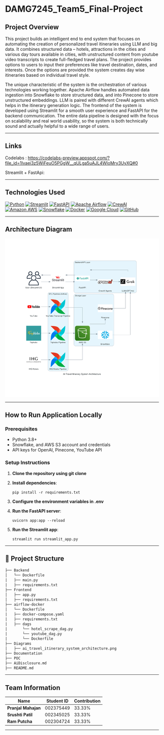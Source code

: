 # DAMG7245_Team5_Final-Project

## Project Overview

This project builds an intelligent end to end system that focuses on automating the creation of personalized travel itineraries using LLM and big data. It combines structured data – hotels, attractions in the cities and various day tours available in cities, with unstructured content from youtube video transcripts to create full-fledged travel plans. The project provides options to users to input their preferences like travel destination, dates, and interests. Once the options are provided the system creates day wise itineraries based on individual travel style.

The unique characteristic of the system is the orchestration of various technologies working together. Apache Airflow handles automated data ingestion into Snowflake to store structured data, and into Pinecone to store unstructured embeddings. LLM is paired with different CrewAI agents which helps in the itinerary generation logic. The frontend of the system is developed using Streamlit for a smooth user experience and FastAPI for the backend communication. The entire data pipeline is designed with the focus on scalability and real world usability, so the system is both technically sound and actually helpful to a wide range of users.

---

## Links 
Codelabs : https://codelabs-preview.appspot.com/?file_id=1Ivaei3z5WiFeuO5PGgW__qULga5uAJL4WloMry3UyXQ#0

Streamlit + FastApi: 



---

## Technologies Used

[![Python](https://img.shields.io/badge/Python-FFD43B?style=for-the-badge&logo=python&logoColor=blue)](https://www.python.org/)
[![Streamlit](https://img.shields.io/badge/Streamlit-FF4B4B?style=for-the-badge&logo=Streamlit&logoColor=white)](https://streamlit.io/)
[![FastAPI](https://img.shields.io/badge/fastapi-109989?style=for-the-badge&logo=FASTAPI&logoColor=white)](https://fastapi.tiangolo.com/)
[![Apache Airflow](https://img.shields.io/badge/Airflow-017CEE?style=for-the-badge&logo=Apache%20Airflow&logoColor=white)](https://airflow.apache.org/)
[![CrewAI](https://img.shields.io/badge/CrewAI-000000?style=for-the-badge&logo=data:image/svg+xml;base64,YOUR_BASE64_ENCODED_LOGO&logoColor=white)](https://www.crewai.com/)
[![Amazon AWS](https://img.shields.io/badge/Amazon_AWS-FF9900?style=for-the-badge&logo=amazonaws&logoColor=white)](https://aws.amazon.com/)
[![Snowflake](https://img.shields.io/badge/Snowflake-00A9E0?style=for-the-badge&logo=snowflake&logoColor=white)](https://www.snowflake.com/)
[![Docker](https://img.shields.io/badge/Docker-%232496ED?style=for-the-badge&logo=Docker&color=blue&logoColor=white)](https://www.docker.com)
[![Google Cloud](https://img.shields.io/badge/Google_Cloud-%234285F4.svg?style=for-the-badge&logo=google-cloud&logoColor=white)](https://cloud.google.com)
[![GitHub](https://img.shields.io/badge/GitHub-100000?style=for-the-badge&logo=github&logoColor=white)](https://github.com/)

---

## Architecture Diagram

![AI-Generated Travel Itinerary](https://github.com/Bigdata2025Team5/DAMG7245_Team5_Final-Project/blob/main/Diagrams/ai_travel_itinerary_system_architecture.png)

---

## How to Run Application Locally

### Prerequisites
- Python 3.8+
- Snowflake, and AWS S3 account and credentials
- API keys for OpenAI, Pinecone, YouTube API

### Setup Instructions

1. **Clone the repository using git clone**
   
3. **Install dependencies**:   
   ```
   pip install -r requirements.txt
   ```
4. **Configure the environment variables in .env**
   
5. **Run the FastAPI server**:
   ```
   uvicorn app:app --reload
   ```
   
6. **Run the Streamlit app**:
   ```
   streamlit run streamlit_app.py
   ```
   
---

## 📂 Project Structure
```
├── Backend
│   └── Dockerfile
|   ├── main.py
|   ├── requirements.txt
├── Frontend
│   ├── app.py
│   ├── requirements.txt
├── airflow-docker
│   └── Dockerfile
|   ├── docker-compose.yaml
|   ├── requirements.txt
|   ├── dags
|       └── hotel_scrape_dag.py
|       └── youtube_dag.py
|       └── Dockerfile
├── Diagrams
│   ├── ai_travel_itinerary_system_architecture.png
├── Documentation
├── POC  
├── AiDisclosure.md
├── README.md

```


---

## Team Information
| Name            | Student ID    | Contribution |
|----------------|--------------|--------------|
| **Pranjal Mahajan** | 002375449  | 33.33% |
| **Srushti Patil**  | 002345025  | 33.33% |
| **Ram Putcha**  | 002304724  | 33.33% |

---
